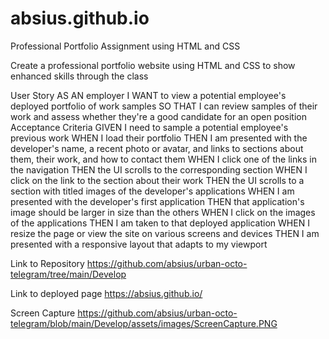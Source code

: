 # absius.github.io

Professional Portfolio Assignment using HTML and CSS

Create a professional portfolio website using HTML and CSS to show enhanced skills through the class

User Story AS AN employer
I WANT to view a potential employee's deployed portfolio of work samples
SO THAT I can review samples of their work and assess whether they're a good candidate for an open position
Acceptance Criteria GIVEN I need to sample a potential employee's previous work
WHEN I load their portfolio
THEN I am presented with the developer's name, a recent photo or avatar, and links to sections about them, their work, and how to contact them
WHEN I click one of the links in the navigation
THEN the UI scrolls to the corresponding section
WHEN I click on the link to the section about their work
THEN the UI scrolls to a section with titled images of the developer's applications
WHEN I am presented with the developer's first application
THEN that application's image should be larger in size than the others
WHEN I click on the images of the applications
THEN I am taken to that deployed application
WHEN I resize the page or view the site on various screens and devices
THEN I am presented with a responsive layout that adapts to my viewport

Link to Repository https://github.com/absius/urban-octo-telegram/tree/main/Develop

Link to deployed page https://absius.github.io/

Screen Capture https://github.com/absius/urban-octo-telegram/blob/main/Develop/assets/images/ScreenCapture.PNG

